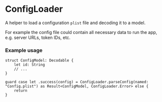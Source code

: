 # ConfigLoader

A helper to load a configuration `plist` file and decoding it to a model.

For example the config file could contain all necessary data to run the app, e.g. server URLs, token IDs, etc.

### Example usage

```
struct ConfigModel: Decodable {
	let id: String
	// ...
}

guard case let .success(config) = ConfigLoader.parseConfig(named: "Config.plist") as Result<ConfigModel, ConfigLoader.Error> else {
	return
}
```
